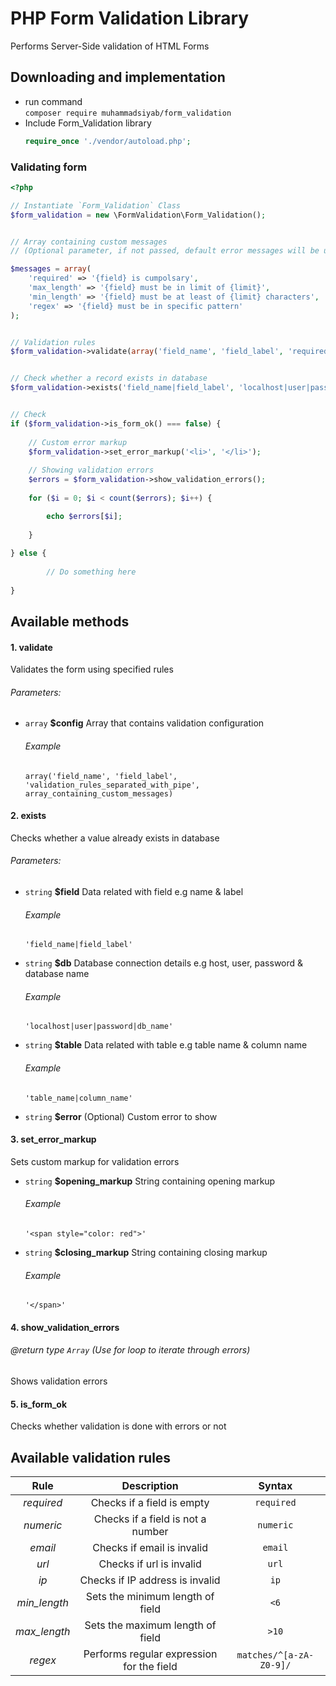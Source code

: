 # PHP Form Validation Library 
Performs Server-Side validation of HTML Forms

## Downloading and implementation 
- run command <br>
```composer require muhammadsiyab/form_validation```
- Include Form_Validation library 
    ```php
    require_once './vendor/autoload.php'; 
    ```

### Validating form 
```php 
<?php

// Instantiate `Form_Validation` Class
$form_validation = new \FormValidation\Form_Validation();


// Array containing custom messages 
// (Optional parameter, if not passed, default error messages will be used)

$messages = array(
    'required' => '{field} is cumpolsary',
    'max_length' => '{field} must be in limit of {limit}',
    'min_length' => '{field} must be at least of {limit} characters',
    'regex' => '{field} must be in specific pattern'
);


// Validation rules
$form_validation->validate(array('field_name', 'field_label', 'required|>10|<3', $messages));


// Check whether a record exists in database
$form_validation->exists('field_name|field_label', 'localhost|user|password|db_name', 'table_name|column_name', 'custom_error');


// Check
if ($form_validation->is_form_ok() === false) {
    
    // Custom error markup
    $form_validation->set_error_markup('<li>', '</li>');
    
    // Showing validation errors
    $errors = $form_validation->show_validation_errors();
    
    for ($i = 0; $i < count($errors); $i++) {

        echo $errors[$i];
        
    }
    
} else {
        
        // Do something here
    
}

```

## Available methods
#### 1. validate
Validates the form using specified rules 
###### Parameters:
* ``array`` **$config** 
Array that contains validation configuration
   ###### Example
   `` array('field_name', 'field_label', 'validation_rules_separated_with_pipe', array_containing_custom_messages) ``

#### 2. exists
Checks whether a value already exists in database 
###### Parameters:
* ``string`` **$field**
   Data related with field e.g name & label
   ###### Example
   `` 'field_name|field_label' ``

* ``string`` **$db** 
   Database connection details e.g host, user, password & database name
   ###### Example
   `` 'localhost|user|password|db_name' ``

* ``string`` **$table** 
   Data related with table e.g table name & column name
   ###### Example
   `` 'table_name|column_name' ``

* ``string`` **$error** (Optional)
   Custom error to show 

#### 3. set_error_markup
Sets custom markup for validation errors

* ``string`` **$opening_markup** 
   String containing opening markup
   ###### Example
   `` '<span style="color: red">' ``

* ``string`` **$closing_markup** 
   String containing closing markup
   ###### Example
   `` '</span>' ``

#### 4. show_validation_errors 
###### @return type ``Array`` (Use for loop to iterate through errors)
Shows validation errors 

#### 5. is_form_ok
Checks whether validation is done with errors or not

## Available validation rules
| Rule               | Description                        | Syntax                 |
| :----------------: | :--------------------------------: | :--------------------: |
| *required*           | Checks if a field is empty         | `required`               |
| *numeric*           | Checks if a field is not a number         | `numeric`               |
| *email*           | Checks if email is invalid          | `email`               |
| *url*           | Checks if url is invalid          | `url`               |
| *ip*           | Checks if IP address is invalid          | `ip`               |
| *min_length*           | Sets the minimum length of field          | `<6`               |
| *max_length*           | Sets the maximum length of field          | `>10`               |
| *regex*           | Performs regular expression for the field         | `matches/^[a-zA-Z0-9]/`               |
